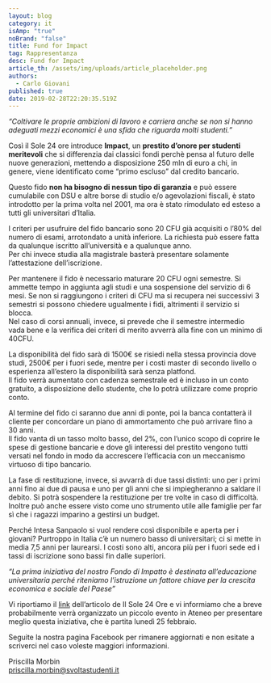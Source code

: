 ```yaml
---
layout: blog
category: it
isAmp: "true"
noBrand: "false"
title: Fund for Impact
tag: Rappresentanza
desc: Fund for Impact
article_th: /assets/img/uploads/article_placeholder.png
authors:
  - Carlo Giovani
published: true
date: 2019-02-28T22:20:35.519Z
---
```

*“Coltivare le proprie ambizioni di lavoro e carriera anche se non si hanno adeguati mezzi economici è una sfida che riguarda molti studenti.”*

Così il Sole 24 ore introduce  **Impact**, un  **prestito d’onore per studenti meritevoli**  che si differenzia dai classici fondi perchè pensa al futuro delle nuove generazioni, mettendo a disposizione 250 mln di euro a chi, in genere, viene identificato come “primo escluso” dal credito bancario.

Questo fido  **non ha bisogno di nessun tipo di garanzia**  e può essere cumulabile con DSU e altre borse di studio e/o agevolazioni fiscali, è stato introdotto per la prima volta nel 2001, ma ora è stato rimodulato ed esteso a tutti gli universitari d’Italia.

I criteri per usufruire del fido bancario sono 20 CFU già acquisiti o l’80% del numero di esami, arrotondato a unità inferiore. La richiesta può essere fatta da qualunque iscritto all’università e a qualunque anno.\
Per chi invece studia alla magistrale basterà presentare solamente l’attestazione dell’iscrizione.

Per mantenere il fido è necessario maturare 20 CFU ogni semestre. Si ammette tempo in aggiunta agli studi e una sospensione del servizio di 6 mesi.  Se non si raggiungono i criteri di CFU ma si recupera nei successivi 3 semestri si possono chiedere ugualmente i fidi, altrimenti il servizio si blocca.\
Nel caso di corsi annuali, invece, si prevede che il semestre intermedio vada bene e la verifica dei criteri di merito avverrà alla fine con un minimo di 40CFU.

La disponibilità del fido sarà di 1500€  se risiedi nella stessa provincia dove studi, 2500€ per i fuori sede, mentre per i costi master di secondo livello o esperienza all’estero la disponibilità sarà senza platfond.\
Il fido verrà aumentato con cadenza semestrale ed è incluso in un conto gratuito, a disposizione dello studente, che lo potrà utilizzare come proprio conto.

Al termine del fido ci saranno due anni di ponte, poi la banca contatterà il cliente per concordare un piano di ammortamento che può arrivare fino a 30 anni.\
Il fido vanta di un tasso molto basso, del 2%, con l’unico scopo di coprire le spese di gestione bancarie e dove gli interessi del prestito vengono tutti versati nel fondo in modo da accrescere l’efficacia con un meccanismo virtuoso di tipo bancario.

La fase di restituzione, invece, si avvarrà di due tassi distinti: uno per i primi anni fino ai due di pausa e uno per gli anni che si impiegheranno a saldare il debito. Si potrà sospendere la restituzione per tre volte in caso di difficoltà.\
Inoltre può anche essere visto come uno strumento utile alle famiglie per far sì che i ragazzi imparino a gestirsi un budget.

Perché Intesa Sanpaolo si vuol rendere così disponibile e aperta per i giovani? Purtroppo in Italia c’è un numero basso di universitari; ci si mette in media 7,5 anni per laurearsi. I costi sono alti, ancora più per i fuori sede ed i tassi di iscrizione sono bassi fin dalle superiori.

*“La prima iniziativa del nostro Fondo di Impatto è destinata all’educazione universitaria perché riteniamo l’istruzione un fattore chiave per la crescita economica e sociale del Paese”*

Vi riportiamo il  [link](https://www.ilsole24ore.com/art/finanza-e-mercati/2019-02-25/studiare-per-merito-cosi-intesa-sanpaolo-finanzia-senza-garanzie-192258.shtml?uuid=ABiVA9XB#Echobox=155127512)  dell’articolo de Il Sole 24 Ore e vi informiamo che a breve probabilmente verrà organizzato un piccolo evento in Ateneo per presentare meglio questa iniziativa, che è partita lunedì 25 febbraio.

Seguite la nostra pagina Facebook per rimanere aggiornati e non esitate a scriverci nel caso voleste maggiori informazioni.

Priscilla Morbin\
[priscilla.morbin@svoltastudenti.it](mailto:priscilla.morbin@svoltastudenti.it)